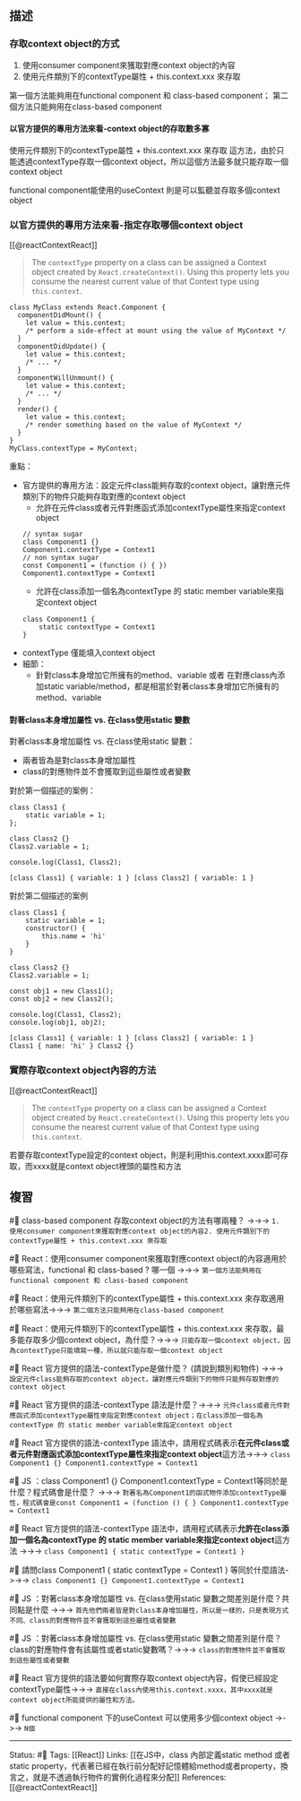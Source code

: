 ## 描述


### 存取context object的方式
1.  使用consumer component來獲取對應context object的內容
2. 使用元件類別下的contextType屬性 + this.context.xxx 來存取

第一個方法能夠用在functional component 和 class-based component；
第二個方法只能夠用在class-based component

#### 以官方提供的專用方法來看-context object的存取數多寡


使用元件類別下的contextType屬性 + this.context.xxx 來存取 這方法，由於只能透過contextType存取一個context object，所以這個方法最多就只能存取一個context object

functional component能使用的useContext 則是可以監聽並存取多個context object

### 以官方提供的專用方法來看-指定存取哪個context object
[[@reactContextReact]]
> The `contextType` property on a class can be assigned a Context object created by `React.createContext()`. Using this property lets you consume the nearest current value of that Context type using `this.context`.


```
class MyClass extends React.Component {
  componentDidMount() {
    let value = this.context;
    /* perform a side-effect at mount using the value of MyContext */
  }
  componentDidUpdate() {
    let value = this.context;
    /* ... */
  }
  componentWillUnmount() {
    let value = this.context;
    /* ... */
  }
  render() {
    let value = this.context;
    /* render something based on the value of MyContext */
  }
}
MyClass.contextType = MyContext;
```

重點：
- 官方提供的專用方法：設定元件class能夠存取的context object，讓對應元件類別下的物件只能夠存取對應的context object
	- 允許在元件class或者元件對應函式添加contextType屬性來指定context object
	```
	// syntax sugar
	class Component1 {}
	Component1.contextType = Context1
	// non syntax sugar
	const Component1 = (function () { })
	Component1.contextType = Context1
	```
	- 允許在class添加一個名為contextType 的 static member variable來指定context object
	```
	class Component1 {
		static contextType = Context1
	}
	```
- contextType 僅能填入context object
- 細節：
	- 針對class本身增加它所擁有的method、variable 或者 在對應class內添加static variable/method，都是相當於對著class本身增加它所擁有的method、variable

#### 對著class本身增加屬性 vs. 在class使用static 變數

對著class本身增加屬性 vs. 在class使用static 變數：
- 兩者皆為是對class本身增加屬性
- class的對應物件並不會獲取到這些屬性或者變數

對於第一個描述的案例：
```
class Class1 {
	static variable = 1;
};

class Class2 {}
Class2.variable = 1;

console.log(Class1, Class2);
```

```
[class Class1] { variable: 1 } [class Class2] { variable: 1 }
```

對於第二個描述的案例
```
class Class1 {
	static variable = 1;
	constructor() {
		this.name = 'hi'
	}
}

class Class2 {}
Class2.variable = 1;

const obj1 = new Class1();
const obj2 = new Class2();

console.log(Class1, Class2);
console.log(obj1, obj2);
```

```
[class Class1] { variable: 1 } [class Class2] { variable: 1 }
Class1 { name: 'hi' } Class2 {}
```

### 實際存取context object內容的方法

[[@reactContextReact]]
> The `contextType` property on a class can be assigned a Context object created by `React.createContext()`. Using this property lets you consume the nearest current value of that Context type using `this.context`.


若要存取contextType設定的context object，則是利用this.context.xxxx即可存取，而xxxx就是context object裡頭的屬性和方法

## 複習

#🧠  class-based component 存取context object的方法有哪兩種？ ->->-> `1.  使用consumer component來獲取對應context object的內容2. 使用元件類別下的contextType屬性 + this.context.xxx 來存取`
<!--SR:!2023-02-07,74,250-->

#🧠 React：使用consumer component來獲取對應context object的內容適用於哪些寫法，functional 和 class-based ? 哪一個 ->->-> `第一個方法能夠用在functional component 和 class-based component`
<!--SR:!2023-01-30,42,249-->


#🧠  React：使用元件類別下的contextType屬性 + this.context.xxx 來存取適用於哪些寫法->->-> `第二個方法只能夠用在class-based component`
<!--SR:!2023-02-06,73,250-->


#🧠 React：使用元件類別下的contextType屬性 + this.context.xxx 來存取，最多能存取多少個context object，為什麼？->->-> `只能存取一個context object，因為contextType只能填寫一種，所以就只能存取一個context object`
<!--SR:!2023-02-05,73,250-->

#🧠 React 官方提供的語法-contextType是做什麼？ (請說到類別和物件) ->->-> `設定元件class能夠存取的context object，讓對應元件類別下的物件只能夠存取對應的context object`
<!--SR:!2023-02-02,71,250-->

#🧠 React 官方提供的語法-contextType 語法是什麼？->->-> `元件class或者元件對應函式添加contextType屬性來指定對應context object；在class添加一個名為contextType 的 static member variable來指定context object`
<!--SR:!2023-01-28,68,250-->

#🧠 React 官方提供的語法-contextType 語法中，請用程式碼表示**在元件class或者元件對應函式添加contextType屬性來指定context object**這方法->->-> `class Component1 {} Component1.contextType = Context1`
<!--SR:!2023-02-02,71,250-->

#🧠 JS ：class Component1 \{\} Component1.contextType = Context1等同於是什麼？程式碼會是什麼？ ->->-> `對著名為Component1的函式物件添加contextType屬性，程式碼會是const Component1 = (function () { } Component1.contextType = Context1`
<!--SR:!2023-02-06,74,250-->


#🧠 React 官方提供的語法-contextType 語法中，請用程式碼表示**允許在class添加一個名為contextType 的 static member variable來指定context object**這方法 ->->-> `class Component1 { static contextType = Context1 }`
<!--SR:!2023-02-03,72,250-->

#🧠 請問class Component1 \{ static contextType = Context1 \} 等同於什麼語法->->-> `class Component1 {} Component1.contextType = Context1`
<!--SR:!2023-01-29,69,250-->

#🧠 JS ：對著class本身增加屬性 vs. 在class使用static 變數之間差別是什麼？共同點是什麼 ->->-> `首先他們兩者皆是對class本身增加屬性，所以是一樣的，只是表現方式不同、class的對應物件並不會獲取到這些屬性或者變數`
<!--SR:!2023-01-24,65,250-->


#🧠 JS ：對著class本身增加屬性 vs. 在class使用static 變數之間差別是什麼？class的對應物件會有該屬性或者static變數嗎？->->-> `class的對應物件並不會獲取到這些屬性或者變數`
<!--SR:!2023-01-16,37,230-->

#🧠 React 官方提供的語法要如何實際存取context object內容，假使已經設定contextType屬性->->-> `直接在class內使用this.context.xxxx，其中xxxx就是context object所能提供的屬性和方法。`
<!--SR:!2023-01-29,69,250-->

#🧠 functional component 下的useContext 可以使用多少個context object ->->-> `N個`
<!--SR:!2023-02-05,73,250-->





---
Status: #🌱 
Tags:
[[React]]
Links:
[[在JS中，class 內部定義static method 或者 static property，代表著已經在執行前分配好記憶體給method或者property，換言之，就是不透過執行物件的實例化過程來分配]]
References:
[[@reactContextReact]]